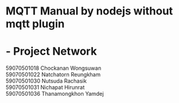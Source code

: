 # MQTT Manual by nodejs without mqtt plugin
# - Project Network

59070501018	Chockanan	Wongsuwan </br>
59070501022	Natchatorn	Reungkham </br>
59070501030	Nutsuda	Rachasik </br>
59070501031	Nichapat	Hirunrat </br>
59070501036	Thanamongkhon Yamdej </br>
